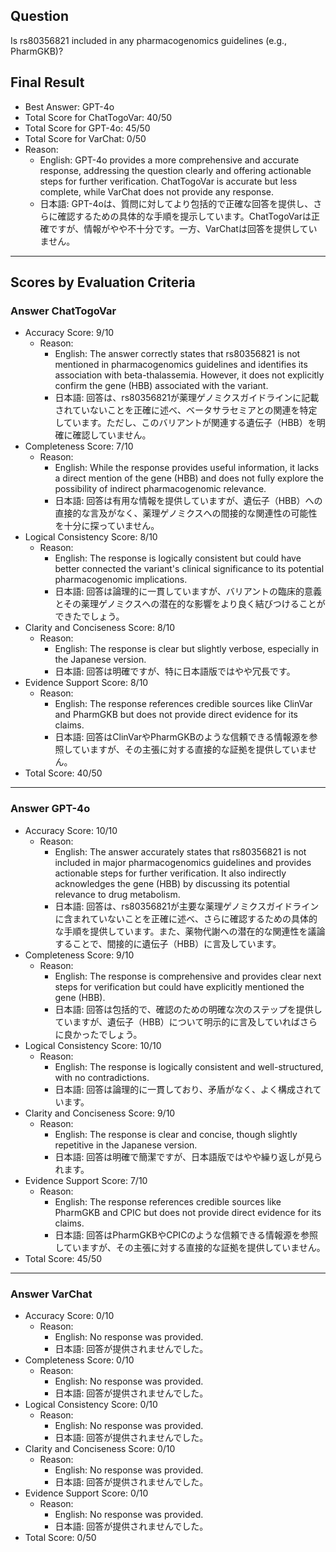 ## Question

Is rs80356821 included in any pharmacogenomics guidelines (e.g., PharmGKB)?

## Final Result

- Best Answer: GPT-4o
- Total Score for ChatTogoVar: 40/50
- Total Score for GPT-4o: 45/50
- Total Score for VarChat: 0/50
- Reason:
  - English: GPT-4o provides a more comprehensive and accurate response, addressing the question clearly and offering actionable steps for further verification. ChatTogoVar is accurate but less complete, while VarChat does not provide any response.
  - 日本語: GPT-4oは、質問に対してより包括的で正確な回答を提供し、さらに確認するための具体的な手順を提示しています。ChatTogoVarは正確ですが、情報がやや不十分です。一方、VarChatは回答を提供していません。

---

## Scores by Evaluation Criteria

### Answer ChatTogoVar
- Accuracy Score: 9/10
  - Reason: 
    - English: The answer correctly states that rs80356821 is not mentioned in pharmacogenomics guidelines and identifies its association with beta-thalassemia. However, it does not explicitly confirm the gene (HBB) associated with the variant.
    - 日本語: 回答は、rs80356821が薬理ゲノミクスガイドラインに記載されていないことを正確に述べ、ベータサラセミアとの関連を特定しています。ただし、このバリアントが関連する遺伝子（HBB）を明確に確認していません。
- Completeness Score: 7/10
  - Reason: 
    - English: While the response provides useful information, it lacks a direct mention of the gene (HBB) and does not fully explore the possibility of indirect pharmacogenomic relevance.
    - 日本語: 回答は有用な情報を提供していますが、遺伝子（HBB）への直接的な言及がなく、薬理ゲノミクスへの間接的な関連性の可能性を十分に探っていません。
- Logical Consistency Score: 8/10
  - Reason: 
    - English: The response is logically consistent but could have better connected the variant's clinical significance to its potential pharmacogenomic implications.
    - 日本語: 回答は論理的に一貫していますが、バリアントの臨床的意義とその薬理ゲノミクスへの潜在的な影響をより良く結びつけることができたでしょう。
- Clarity and Conciseness Score: 8/10
  - Reason: 
    - English: The response is clear but slightly verbose, especially in the Japanese version.
    - 日本語: 回答は明確ですが、特に日本語版ではやや冗長です。
- Evidence Support Score: 8/10
  - Reason: 
    - English: The response references credible sources like ClinVar and PharmGKB but does not provide direct evidence for its claims.
    - 日本語: 回答はClinVarやPharmGKBのような信頼できる情報源を参照していますが、その主張に対する直接的な証拠を提供していません。
- Total Score: 40/50

---

### Answer GPT-4o
- Accuracy Score: 10/10
  - Reason: 
    - English: The answer accurately states that rs80356821 is not included in major pharmacogenomics guidelines and provides actionable steps for further verification. It also indirectly acknowledges the gene (HBB) by discussing its potential relevance to drug metabolism.
    - 日本語: 回答は、rs80356821が主要な薬理ゲノミクスガイドラインに含まれていないことを正確に述べ、さらに確認するための具体的な手順を提供しています。また、薬物代謝への潜在的な関連性を議論することで、間接的に遺伝子（HBB）に言及しています。
- Completeness Score: 9/10
  - Reason: 
    - English: The response is comprehensive and provides clear next steps for verification but could have explicitly mentioned the gene (HBB).
    - 日本語: 回答は包括的で、確認のための明確な次のステップを提供していますが、遺伝子（HBB）について明示的に言及していればさらに良かったでしょう。
- Logical Consistency Score: 10/10
  - Reason: 
    - English: The response is logically consistent and well-structured, with no contradictions.
    - 日本語: 回答は論理的に一貫しており、矛盾がなく、よく構成されています。
- Clarity and Conciseness Score: 9/10
  - Reason: 
    - English: The response is clear and concise, though slightly repetitive in the Japanese version.
    - 日本語: 回答は明確で簡潔ですが、日本語版ではやや繰り返しが見られます。
- Evidence Support Score: 7/10
  - Reason: 
    - English: The response references credible sources like PharmGKB and CPIC but does not provide direct evidence for its claims.
    - 日本語: 回答はPharmGKBやCPICのような信頼できる情報源を参照していますが、その主張に対する直接的な証拠を提供していません。
- Total Score: 45/50

---

### Answer VarChat
- Accuracy Score: 0/10
  - Reason: 
    - English: No response was provided.
    - 日本語: 回答が提供されませんでした。
- Completeness Score: 0/10
  - Reason: 
    - English: No response was provided.
    - 日本語: 回答が提供されませんでした。
- Logical Consistency Score: 0/10
  - Reason: 
    - English: No response was provided.
    - 日本語: 回答が提供されませんでした。
- Clarity and Conciseness Score: 0/10
  - Reason: 
    - English: No response was provided.
    - 日本語: 回答が提供されませんでした。
- Evidence Support Score: 0/10
  - Reason: 
    - English: No response was provided.
    - 日本語: 回答が提供されませんでした。
- Total Score: 0/50